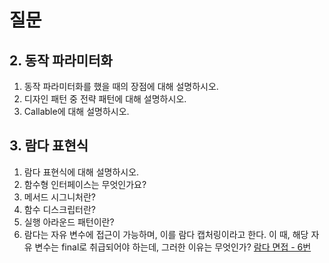 # 질문

## 2. 동작 파라미터화

1. 동작 파라미터화를 했을 때의 장점에 대해 설명하시오.
2. 디자인 패턴 중 전략 패턴에 대해 설명하시오.
3. Callable에 대해 설명하시오.

## 3. 람다 표현식
1. 람다 표현식에 대해 설명하시오.
2. 함수형 인터페이스는 무엇인가요?
3. 메서드 시그니처란?
4. 함수 디스크립터란?
5. 실행 아라운드 패턴이란?
6. 람다는 자유 변수에 접근이 가능하며, 이를 람다 캡처링이라고 한다. 이 때, 해당 자유 변수는 final로 취급되어야 하는데, 그러한 이유는 무엇인가?
[람다 면접 - 6번](https://jeong-pro.tistory.com/211)
